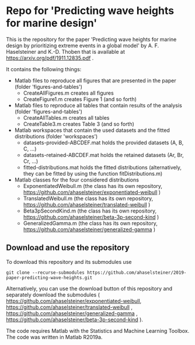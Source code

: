 # Repo for 'Predicting wave heights for marine design'

This is the repository for the paper 'Predicting wave heights for marine design by prioritizing extreme events in a global model' by A. F. Haselsteiner and K.-D. Thoben that is available at https://arxiv.org/pdf/1911.12835.pdf .

It contains the following things:
 * Matlab files to reproduce all figures that are presented in the paper (folder 'figures-and-tables')
   * CreateAllFigures.m creates all figures
   * CreateFigure1.m creates Figure 1 (and so forth)
 * Matlab files to reproduce all tables that contain results of the analysis (folder 'figures-and-tables')
   * CreateAllTables.m creates all tables
   * CreateTable3.m creates Table 3 (and so forth)
 * Matlab workspaces that contain the used datasets and the fitted distributions (folder 'workspaces')
   * datasets-provided-ABCDEF.mat holds the provided datasets (A, B, C, ...)
   * datasets-retained-ABCDEF.mat holds the retained datasets (Ar, Br, Cr, ...)
   * fitted-distributions.mat holds the fitted distributions (alternatively, they can be fitted by using the function fitDistributions.m)
 * Matlab classes for the four considered distributions
   * ExponentiatedWeibull.m (the class has its own repository, https://github.com/ahaselsteiner/exponentiated-weibull )
   * TranslatedWeibull.m (the class has its own repository, https://github.com/ahaselsteiner/translated-weibull )
   * Beta3pSecondKind.m (the class has its own repository, https://github.com/ahaselsteiner/beta-3p-second-kind )
   * GeneralizedGamma.m (the class has its own repository, https://github.com/ahaselsteiner/generalized-gamma )

## Download and use the repository
To download this repository and its submodules use
```console
git clone --recurse-submodules https://github.com/ahaselsteiner/2019-paper-predicting-wave-heights.git
```

Alternatively, you can use the download button of this repository and separately download the submodules ( https://github.com/ahaselsteiner/exponentiated-weibull, https://github.com/ahaselsteiner/translated-weibull , https://github.com/ahaselsteiner/generalized-gamma , https://github.com/ahaselsteiner/beta-3p-second-kind ). 

The code requires Matlab with the Statistics and Machine Learning Toolbox. The code was written in Matlab R2019a.
